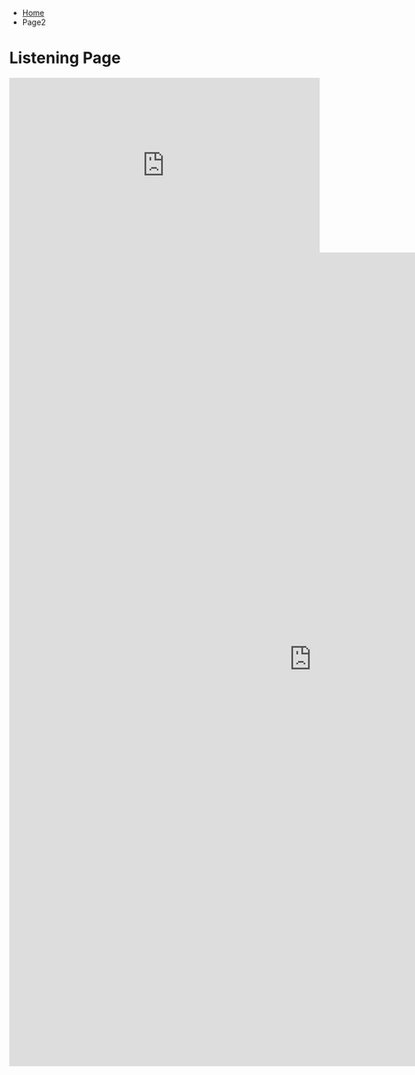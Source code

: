 


<ul class="breadcrumb">
  <li><a href="index.html">Home</a></li>
  <li>Page2</li>
</ul>
<h1>Listening Page</h1>

<iframe width="560" height="315" src="https://www.youtube.com/embed/HGgsklW-mtg" frameborder="0" gesture="media" allow="encrypted-media" allowfullscreen></iframe>

<iframe src="https://h5p.org/h5p/embed/136141" width="1090" height="1468" frameborder="0" allowfullscreen="allowfullscreen"></iframe><script src="https://h5p.org/sites/all/modules/h5p/library/js/h5p-resizer.js" charset="UTF-8"></script>

